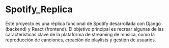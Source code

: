 # Spotify_Replica
Este proyecto es una réplica funcional de Spotify desarrollada con Django (backend) y React (frontend). El objetivo principal es recrear algunas de las características clave de la plataforma de streaming de música, como la reproducción de canciones, creación de playlists y gestión de usuarios.
